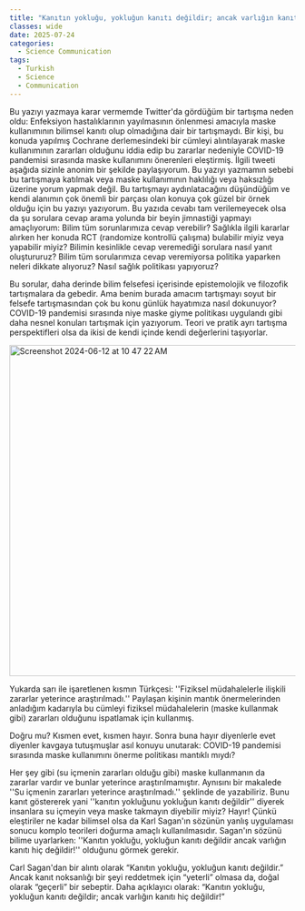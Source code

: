 ```yaml
---
title: "Kanıtın yokluğu, yokluğun kanıtı değildir; ancak varlığın kanıtı hiç değildir!"
classes: wide
date: 2025-07-24
categories:
  - Science Communication
tags:
  - Turkish
  - Science
  - Communication
---
```


Bu yazıyı yazmaya karar vermemde Twitter'da gördüğüm bir tartışma neden oldu: Enfeksiyon hastalıklarının yayılmasının önlenmesi amacıyla maske kullanımının bilimsel kanıtı olup olmadığına dair bir tartışmaydı. Bir kişi, bu konuda yapılmış Cochrane derlemesindeki bir cümleyi alıntılayarak maske kullanımının zararları olduğunu iddia edip bu zararlar nedeniyle COVID-19 pandemisi sırasında maske kullanımını önerenleri eleştirmiş. İlgili tweeti aşağıda sizinle anonim bir şekilde paylaşıyorum. Bu yazıyı yazmamın sebebi bu tartışmaya katılmak veya maske kullanımının haklılığı veya haksızlığı üzerine yorum yapmak değil. Bu tartışmayı aydınlatacağını düşündüğüm ve kendi alanımın çok önemli bir parçası olan konuya çok güzel bir örnek olduğu için bu yazıyı yazıyorum. Bu yazıda cevabı tam verilemeyecek olsa da şu sorulara cevap arama yolunda bir beyin jimnastiği yapmayı amaçlıyorum: Bilim tüm sorunlarımıza cevap verebilir? Sağlıkla ilgili kararlar alırken her konuda RCT (randomize kontrollü çalışma) bulabilir miyiz veya yapabilir miyiz? Bilimin kesinlikle cevap veremediği sorulara nasıl yanıt oluştururuz? Bilim tüm sorularımıza cevap veremiyorsa politika yaparken neleri dikkate alıyoruz? Nasıl sağlık politikası yapıyoruz?

Bu sorular, daha derinde bilim felsefesi içerisinde epistemolojik ve filozofik tartışmalara da gebedir. Ama benim burada amacım tartışmayı soyut bir felsefe tartışmasından çok bu konu günlük hayatımıza nasıl dokunuyor? COVID-19 pandemisi sırasında niye maske giyme politikası uygulandı gibi daha nesnel konuları tartışmak için yazıyorum. Teori ve pratik ayrı tartışma perspektifleri olsa da ikisi de kendi içinde kendi değerlerini taşıyorlar. 

<img width="582" alt="Screenshot 2024-06-12 at 10 47 22 AM" src="https://github.com/atalaydemiray/atalaydemiray.github.io/assets/156912720/c163f3f9-98e8-4968-a914-ebdccd12a491">

Yukarda sarı ile işaretlenen kısmın Türkçesi: ''Fiziksel müdahalelerle ilişkili zararlar yeterince araştırılmadı.'' Paylaşan kişinin mantık önermelerinden anladığım kadarıyla bu cümleyi fiziksel müdahalelerin (maske kullanmak gibi) zararları olduğunu ispatlamak için kullanmış. 

Doğru mu? Kısmen evet, kısmen hayır. Sonra buna hayır diyenlerle evet diyenler kavgaya tutuşmuşlar asıl konuyu unutarak: COVID-19 pandemisi sırasında maske kullanımını önerme politikası mantıklı mıydı?

Her şey gibi (su içmenin zararları olduğu gibi) maske kullanmanın da zararlar vardır ve bunlar yeterince araştırılmamıştır. Aynısını bir makalede ''Su içmenin zararları yeterince araştırılmadı.'' şeklinde de yazabiliriz. Bunu kanıt göstererek yani ''kanıtın yokluğunu yokluğun kanıtı değildir'' diyerek insanlara su içmeyin veya maske takmayın diyebilir miyiz? Hayır! Çünkü eleştiriler ne kadar bilimsel olsa da Karl Sagan'ın sözünün yanlış uygulaması sonucu komplo teorileri doğurma amaçlı kullanılmasıdır. Sagan'ın sözünü bilime uyarlarken: ''Kanıtın yokluğu, yokluğun kanıtı değildir ancak varlığın kanıtı hiç değildir!'' olduğunu görmek gerekir.

Carl Sagan'dan bir alıntı olarak “Kanıtın yokluğu, yokluğun kanıtı değildir.” Ancak kanıt noksanlığı bir şeyi reddetmek için “yeterli” olmasa da, doğal olarak “geçerli” bir sebeptir. Daha açıklayıcı olarak: “Kanıtın yokluğu, yokluğun kanıtı değildir; ancak varlığın kanıtı hiç değildir!”
